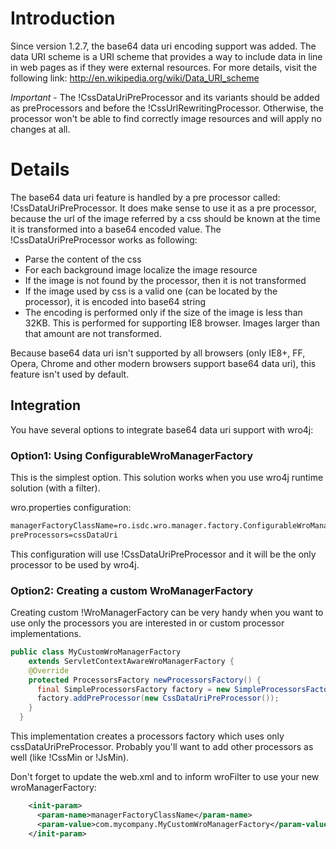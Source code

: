 # Introduction 
Since version 1.2.7, the base64 data uri encoding support was added. 
The data URI scheme is a URI scheme that provides a way to include data in line in web pages as if they were external resources. For more details, visit the following link: http://en.wikipedia.org/wiki/Data_URI_scheme

*Important* - The !CssDataUriPreProcessor and its variants should be added as preProcessors and before the !CssUrlRewritingProcessor. Otherwise, the processor won't be able to find correctly image resources and will apply no changes at all.

# Details
The base64 data uri feature is handled by a pre processor called: !CssDataUriPreProcessor. It does make sense to use it as a pre processor, because the url of the image referred by a css should be known at the time it is transformed into a base64 encoded value. The !CssDataUriPreProcessor works as following:
* Parse the content of the css
* For each background image localize the image resource
* If the image is not found by the processor, then it is not transformed  
* If the image used by css is a valid one (can be located by the processor), it is encoded into base64 string
* The encoding is performed only if the size of the image is less than 32KB. This is performed for supporting IE8 browser. Images larger than that amount are not transformed.
  
Because base64 data uri isn't supported by all browsers (only IE8+, FF, Opera, Chrome and other modern browsers support base64 data uri), this feature isn't used by default. 


## Integration
You have several options to integrate base64 data uri support with wro4j:

### Option1: Using ConfigurableWroManagerFactory
This is the simplest option. This solution works when you use wro4j runtime solution (with a filter). 


wro.properties configuration:
```xml 
managerFactoryClassName=ro.isdc.wro.manager.factory.ConfigurableWroManagerFactory
preProcessors=cssDataUri
```

This configuration will use !CssDataUriPreProcessor and it will be the only processor to be used by wro4j. 

### Option2: Creating a custom WroManagerFactory
Creating custom !WroManagerFactory can be very handy when you want to use only the processors you are interested in or custom processor implementations.  

```java
public class MyCustomWroManagerFactory
    extends ServletContextAwareWroManagerFactory {
    @Override
    protected ProcessorsFactory newProcessorsFactory() {
      final SimpleProcessorsFactory factory = new SimpleProcessorsFactory();
      factory.addPreProcessor(new CssDataUriPreProcessor());      
    }
  }
```

This implementation creates a processors factory which uses only cssDataUriPreProcessor. Probably you'll want to add other processors as well (like !CssMin or !JsMin).

Don't forget to update the web.xml and to inform wroFilter to use your new wroManagerFactory:

```xml
    <init-param>
      <param-name>managerFactoryClassName</param-name>
      <param-value>com.mycompany.MyCustomWroManagerFactory</param-value>
    </init-param>
```
